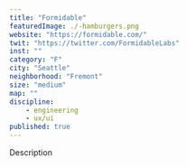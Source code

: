 ```yaml
---
title: "Formidable"
featuredImage: ./-hamburgers.png
website: "https://formidable.com/"
twit: "https://twitter.com/FormidableLabs"
inst: ""
category: "F"
city: "Seattle"
neighborhood: "Fremont"
size: "medium"
map: ""
discipline:
    - engineering
    - ux/ui
published: true
---
```


Description
